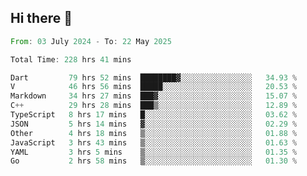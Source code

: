 ## Hi there 👋

<!--START_SECTION:waka-->

```rust
From: 03 July 2024 - To: 22 May 2025

Total Time: 228 hrs 41 mins

Dart         79 hrs 52 mins  ████████▓░░░░░░░░░░░░░░░░   34.93 %
V            46 hrs 56 mins  █████░░░░░░░░░░░░░░░░░░░░   20.53 %
Markdown     34 hrs 27 mins  ███▓░░░░░░░░░░░░░░░░░░░░░   15.07 %
C++          29 hrs 28 mins  ███▒░░░░░░░░░░░░░░░░░░░░░   12.89 %
TypeScript   8 hrs 17 mins   █░░░░░░░░░░░░░░░░░░░░░░░░   03.62 %
JSON         5 hrs 14 mins   ▓░░░░░░░░░░░░░░░░░░░░░░░░   02.29 %
Other        4 hrs 18 mins   ▒░░░░░░░░░░░░░░░░░░░░░░░░   01.88 %
JavaScript   3 hrs 43 mins   ▒░░░░░░░░░░░░░░░░░░░░░░░░   01.63 %
YAML         3 hrs 5 mins    ▒░░░░░░░░░░░░░░░░░░░░░░░░   01.35 %
Go           2 hrs 58 mins   ▒░░░░░░░░░░░░░░░░░░░░░░░░   01.30 %
```

<!--END_SECTION:waka-->

<!--
**mathiskakal/mathiskakal** is a ✨ _special_ ✨ repository because its `README.md` (this file) appears on your GitHub profile.

Here are some ideas to get you started:

- 🔭 I’m currently working on ...
- 🌱 I’m currently learning ...
- 👯 I’m looking to collaborate on ...
- 🤔 I’m looking for help with ...
- 💬 Ask me about ...
- 📫 How to reach me: ...
- 😄 Pronouns: ...
- ⚡ Fun fact: ...
-->
